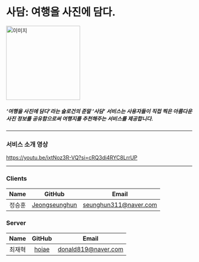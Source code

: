 # 사담: 여행을 사진에 담다.
<img src="https://github.com/TRIP-SHOT/.github/assets/76212667/fd94c362-25fd-43fd-880b-5b6d84096507" alt="이미지" width="200"> 

##### ‘여행을 사진에 담다’라는 슬로건의 준말 ‘사담’ 서비스는 사용자들이 직접 찍은 아름다운 사진 정보를 공유함으로써 여행지를 추천해주는 서비스를 제공합니다.<br>

* * *

### 서비스 소개 영상

https://youtu.be/ixtNoz3R-VQ?si=cRQ3di4RYC8LrrUP

* * *

### Clients
Name|GitHub|Email
:---:|:---:|:---:
정승훈|[Jeongseunghun](https://github.com/Jeongseunghun)|seunghun311@naver.com

### Server
Name|GitHub|Email
:---:|:---:|:---:
최재혁|[hoiae](https://github.com/hoiae)|donald819@naver.com
